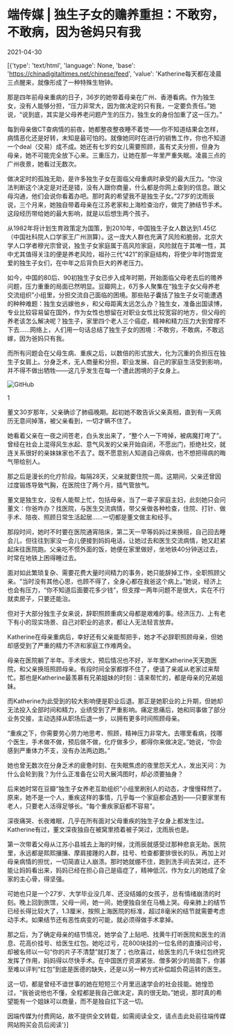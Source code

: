 # 端传媒 | 独生子女的赡养重担：不敢穷，不敢病，因为爸妈只有我

2021-04-30

[{'type': 'text/html', 'language': None, 'base': 'https://chinadigitaltimes.net/chinese/feed', 'value': 'Katherine每天都在凌晨三点醒来，就像形成了一种特殊生物钟。

那是四年前母亲重病的日子，36岁的她带着母亲在广州、香港看病。作为独生女，没有人能够分担，“压力非常大，因为做决定的只有我，一定要负责任。”她说，“说到底，其实是父母养老问题产生的压力，独生女的身份加重了这一压力。”

每到母亲做CT查病情的前夜，她都整夜整夜睡不着觉——你不知道结果会怎样，病情恶化还是好转，未知是最可怕的。就像她同时在进行的销售工作，你也不知道一个deal（交易）成不成。她还有七岁的女儿需要照顾，虽有丈夫分担，但身为母亲，她不可能完全放下心来。三重压力，让她在那一年里严重失眠。凌晨三点的广州夜景，她看过无数次。

做决定时的孤独无助，是许多独生子女在面临父母重病时承受的最大压力。“你没法判断这个决定是对还是错，没有人跟你商量，什么都是你网上查到的信息。跟父母沟通，他们会说你看着办吧。那时真的希望我不是独生子女。”27岁的沈雨辰说，三个月来，她独自带着母亲在江苏老家和上海检查治疗，做完了肺结节手术。这段经历带给她的最大影响，就是以后想生两个孩子。

从1982年将计划生育政策定为国策，到2010年，中国独生子女人数达到1.45亿（中国社科院人口学家王广州测算）。这一庞大人群也充满了风险和脆弱，北京大学人口学者穆光宗曾说，独生子女家庭属于高风险家庭，风险就在于其唯一性，其中尤其值得关注的便是养老风险，祖孙三代“421”的家庭结构，将使少年时饱尝宠爱的独生子女们，在中年之后背负巨大的养老压力。

如今，中国的80后、90初独生子女已步入成年时期，开始面临父母老去后的赡养问题，压力重重的局面已然明显。豆瓣网上，6万多人聚集在“独生子女父母养老交流组织”小组里，分担交流自己面临的困境。那些贴子囊括了独生子女可能遭遇的种种难题：独生女远嫁他乡，和父母距离太远怎么办？独生女，准备出国读博，专业比较容易留在国外，作为女性也想留在对职业女性比较宽容的地方，但父母的养老该怎么解决呢？独生子，家里四个老人三个癌症，精神和精力压力大到曾撑不下去……网络上，人们用一句话总结了独生子女的困境：不敢穷，不敢病，不敢远嫁，因为爸妈只有我。

而所有问题会在父母生病、重疾之后，以数倍的形式放大，化为沉重的负担压在独生子女肩上。分身乏术，无人商量和分担，职业发展、自己的家庭生活受到影响，并不得不做出牺牲——这几乎发生在每一个遭此困境的子女身上。

![GitHub](https://d32kak7w9u5ewj.cloudfront.net/media/image/2021/04/d2f4eef2bd414db89a7491a3ccb7c781.jpg)

1

董文30岁那年，父亲确诊了肺癌晚期。起初她不敢告诉父亲真相，直到有一天病历无意间掉落，被父亲看到，一切才瞒不住了。

她看着父亲在一夜之间苍老，白头发出来了，“整个人一下垮掉，被病魔打垮了”。曾经在社会上混得风生水起、意气风发的父亲开始自闭，不愿出门，拒绝社交，就连关系很好的亲妹妹家也不去了。既不愿意别人知道自己得病，也不想把得病的晦气带给别人。

那之后是漫长的化疗阶段。每隔28天，父亲就要住院一周。这期间，父亲还曾因过度锻炼导致气胸，在医院住了两个月，插气管放气。

董文是独生女，没有人能帮上忙，包括母亲，当了一辈子家庭主妇，此刻她只会问董文：你爸咋办？找医院，与医生交流病情，带父亲做各种检查，住院、打针、做手术、陪夜、照顾日常生活起居……一切都是董文做主和经手。

那段时间，她时不时要在医院通宵陪床，第二天一早等妈妈过来换班，自己回去睡会儿，但往往到家没一会儿便接到妈妈电话，让她过去和医生交流病情，她又赶紧起床往医院跑。父亲吃不惯外面的饭，她便在家里做好，坐地铁40分钟送过去，时常在地铁上困得睡过去。

面对如此繁琐复杂、需要花费大量时间精力的事务，她只能辞掉工作，全职照顾父亲。“当时没有其他心思，也顾不得了，全身心都在我爸这个病上。”她说，经济上也会有压力，“你不知道后面要花多少钱”，但支撑一两年问题不是很大，实在不行就卖房子，只要还能治。

但对于大部分独生子女来说，辞职照顾重病父母都是艰难的事。经济压力、上有老下有小的现实场景、自己对职业的追求，都让人无法轻言放弃。

Katherine在母亲重病后，幸好还有父亲能帮把手，她才不必辞职照顾母亲，但她却感受到了严重的精力不济和家庭工作难两全。

母亲在医院躺了半年。手术很大，预后情况也不好，半年里Katherine天天跑医院，和父亲换班照顾母亲。有段时间全家都撑不住了，便请了亲戚从老家过来帮忙。那也是Katherine最羡慕有兄弟姐妹的时刻：请来帮忙的，都是母亲的兄弟姐妹。

而Katherine为此受到的较大影响便是职业后退。那正是她职业的上升期，但她却无法投入全部时间和精力，业绩受到了严重影响。痛定思痛后，她和同事做了部分业务交接，主动选择从职场后退一步，以拥有更多时间照顾母亲。

“重疾之下，你需要劳心劳力地思考、照顾，精神压力非常大。去哪里看病，找哪个医生，手术做不做，预后做不做，化疗做多少，都得你来做决定。”她说，“你会感到严重体力不支，没有办法两边跑。”

她也曾无数次在分身乏术的疲惫时刻、在失眠焦虑的夜里怨天尤人，发出天问：为什么会轮到我？为什么正准备在公司大展鸿图时，却必须要抽身？

后来她时常在豆瓣“独生子女养老互助组织”小组里刷别人的动态，才慢慢释然了。原来，她不是一个人，重疾这样的事情，几乎每一个家庭都会遇到——只要家里有老人，只要老人活得足够长。“每个重疾家庭都不容易”。

深夜痛哭、长夜难眠，几乎在所有面对父母重疾的独生子女身上都发生过。Katherine有过，董文深夜独自在被窝里捂着被子哭过，沈雨辰也是。

第一次带着父母从江苏小县城去上海的时候，沈雨辰就感受过那种悲哀无助。医院里，永远都是熙熙攘攘、摩肩接踵的人群，挂号、检查都要排很长的队，再加上对母亲病情的担忧，一切简直让人崩溃。那时她就绷不住，跑到洗手间去哭过，还不能让妈妈看出来，妈妈已经在担心自己是癌症了，精神低沉，作为女儿的她成了全家的主心骨，得坚强。

可她也只是一个27岁、大学毕业没几年、还没结婚的女孩子，总有情绪崩溃的时刻。晚上回到旅馆，父母一间，她一间，她便独自坐在马桶上哭。母亲肺上的结节已经长得比较大了，1.3厘米，按照上海医院的标准，超过8毫米的结节就需要考虑动手术。如果结节还有恶性病变的可能，就必须得做手术拿掉。

那之后，为了确定母亲的结节情况，她学会了上贴吧、找黄牛打听医院和医生的消息、花高价挂号、给医生红包。她吃过亏，花800块挂的一位名师的直播问诊号，却被名师以一句“你的片子不清楚”就打发了；也欣喜过，给医生的几千块红包终究发挥了作用，妈妈得以尽快手术。在中国医疗资源紧张、僧多粥少的局面下，你甚至难以评判“红包”到底是医德的缺失，还是以另一种方式补偿超负荷运转的医生。

这一切，都是曾经不谙世事的她在短短三个月里迅速学会的社会技能。她惶恐过，“我爸说他也不懂，全程都是我自己做决定，真的很无助。”她说，那时真的希望能有一个姐妹可以商量，而不是独自扛下这一切。

因端传媒为付费网站，故不提供全文转载，如需阅读全文，请点击此处前往端传媒网站购买会员后阅读'}]